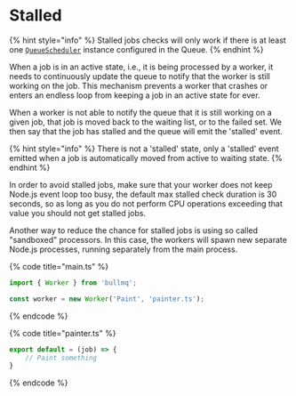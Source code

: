 # Stalled

{% hint style="info" %}
Stalled jobs checks will only work if there is at least one [`QueueScheduler`](../queuescheduler.md) instance configured in the Queue.
{% endhint %}

When a job is in an active state, i.e., it is being processed by a worker, it needs to continuously update the queue to notify that the worker is still working on the job. This mechanism prevents a worker that crashes or enters an endless loop from keeping a job in an active state for ever.

When a worker is not able to notify the queue that it is still working on a given job, that job is moved back to the waiting list, or to the failed set. We then say that the job has stalled and the queue will emit the 'stalled' event.

{% hint style="info" %}
There is not a 'stalled' state, only a 'stalled' event emitted when a job is automatically moved from active to waiting state.
{% endhint %}

In order to avoid stalled jobs, make sure that your worker does not keep Node.js event loop too busy, the default max stalled check duration is 30 seconds, so as long as you do not perform CPU operations exceeding that value you should not get stalled jobs.

Another way to reduce the chance for stalled jobs is using so called "sandboxed" processors. In this case, the workers will spawn new separate Node.js processes, running separately from the main process.

{% code title="main.ts" %}
```typescript
import { Worker } from 'bullmq';

const worker = new Worker('Paint', 'painter.ts');
```
{% endcode %}

{% code title="painter.ts" %}
```typescript
export default = (job) => {
    // Paint something
}
```
{% endcode %}

